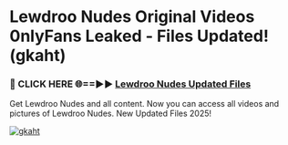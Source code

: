 # Lewdroo Nudes Original Videos 0nlyFans Leaked - Files Updated! (gkaht)

<h3>🔴 CLICK HERE 🌐==►► <a href="https://tinyurl.com/52m3yx9h" rel="nofollow">Lewdroo Nudes Updated Files</a></h3>

Get Lewdroo Nudes and all content. Now you can access all videos and pictures of Lewdroo Nudes. New Updated Files 2025!

[![gkaht](https://i.imgur.com/TnHtlc8.gif)](https://tinyurl.com/52m3yx9h)
